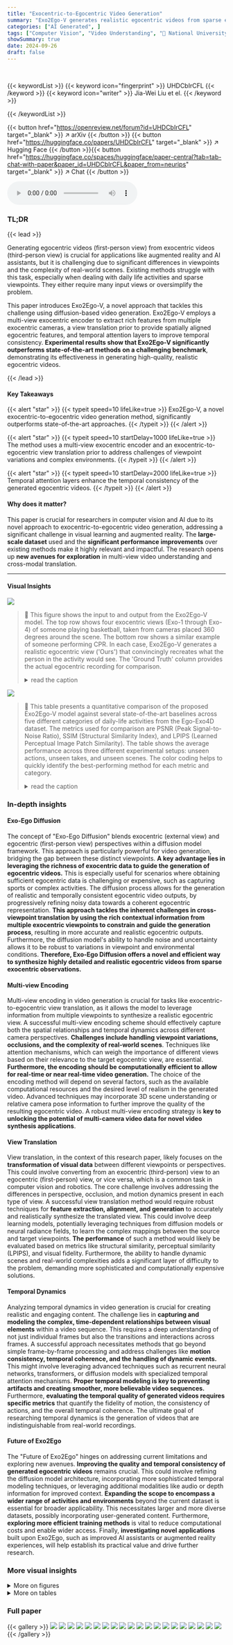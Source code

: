 ```yaml
---
title: "Exocentric-to-Egocentric Video Generation"
summary: "Exo2Ego-V generates realistic egocentric videos from sparse exocentric views, significantly outperforming state-of-the-art methods on a challenging benchmark."
categories: ["AI Generated", ]
tags: ["Computer Vision", "Video Understanding", "🏢 National University of Singapore",]
showSummary: true
date: 2024-09-26
draft: false
---
```


<br>

{{< keywordList >}}
{{< keyword icon="fingerprint" >}} UHDCbIrCFL {{< /keyword >}}
{{< keyword icon="writer" >}} Jia-Wei Liu et el. {{< /keyword >}}
 
{{< /keywordList >}}

{{< button href="https://openreview.net/forum?id=UHDCbIrCFL" target="_blank" >}}
↗ arXiv
{{< /button >}}
{{< button href="https://huggingface.co/papers/UHDCbIrCFL" target="_blank" >}}
↗ Hugging Face
{{< /button >}}{{< button href="https://huggingface.co/spaces/huggingface/paper-central?tab=tab-chat-with-paper&paper_id=UHDCbIrCFL&paper_from=neurips" target="_blank" >}}
↗ Chat
{{< /button >}}




<audio controls>
    <source src="https://ai-paper-reviewer.com/UHDCbIrCFL/podcast.wav" type="audio/wav">
    Your browser does not support the audio element.
</audio>


### TL;DR


{{< lead >}}

Generating egocentric videos (first-person view) from exocentric videos (third-person view) is crucial for applications like augmented reality and AI assistants, but it is challenging due to significant differences in viewpoints and the complexity of real-world scenes.  Existing methods struggle with this task, especially when dealing with daily life activities and sparse viewpoints.  They either require many input views or oversimplify the problem.

This paper introduces Exo2Ego-V, a novel approach that tackles this challenge using diffusion-based video generation. Exo2Ego-V employs a multi-view exocentric encoder to extract rich features from multiple exocentric cameras, a view translation prior to provide spatially aligned egocentric features, and temporal attention layers to improve temporal consistency.  **Experimental results show that Exo2Ego-V significantly outperforms state-of-the-art methods on a challenging benchmark**, demonstrating its effectiveness in generating high-quality, realistic egocentric videos.

{{< /lead >}}


#### Key Takeaways

{{< alert "star" >}}
{{< typeit speed=10 lifeLike=true >}} Exo2Ego-V, a novel exocentric-to-egocentric video generation method, significantly outperforms state-of-the-art approaches. {{< /typeit >}}
{{< /alert >}}

{{< alert "star" >}}
{{< typeit speed=10 startDelay=1000 lifeLike=true >}} The method uses a multi-view exocentric encoder and an exocentric-to-egocentric view translation prior to address challenges of viewpoint variations and complex environments. {{< /typeit >}}
{{< /alert >}}

{{< alert "star" >}}
{{< typeit speed=10 startDelay=2000 lifeLike=true >}} Temporal attention layers enhance the temporal consistency of the generated egocentric videos. {{< /typeit >}}
{{< /alert >}}

#### Why does it matter?
This paper is crucial for researchers in computer vision and AI due to its novel approach to exocentric-to-egocentric video generation, addressing a significant challenge in visual learning and augmented reality.  The **large-scale dataset** used and the **significant performance improvements** over existing methods make it highly relevant and impactful.  The research opens up **new avenues for exploration** in multi-view video understanding and cross-modal translation.

------
#### Visual Insights



![](https://ai-paper-reviewer.com/UHDCbIrCFL/figures_0_1.jpg)

> 🔼 This figure shows the input to and output from the Exo2Ego-V model.  The top row shows four exocentric views (Exo-1 through Exo-4) of someone playing basketball, taken from cameras placed 360 degrees around the scene. The bottom row shows a similar example of someone performing CPR. In each case, Exo2Ego-V generates a realistic egocentric view ('Ours') that convincingly recreates what the person in the activity would see. The 'Ground Truth' column provides the actual egocentric recording for comparison.
> <details>
> <summary>read the caption</summary>
> Figure 1: Given sparse 4 exocentric videos configured 360° around daily-life skilled human activities such as playing basketball (upper), CPR training (lower), our Exo2Ego-V can generate corresponding egocentric videos with the same activity and environment as the exocentric videos. We encourage readers to click and play the video clips in this figure using Adobe Acrobat.
> </details>





![](https://ai-paper-reviewer.com/UHDCbIrCFL/tables_7_1.jpg)

> 🔼 This table presents a quantitative comparison of the proposed Exo2Ego-V model against several state-of-the-art baselines across five different categories of daily-life activities from the Ego-Exo4D dataset.  The metrics used for comparison are PSNR (Peak Signal-to-Noise Ratio), SSIM (Structural Similarity Index), and LPIPS (Learned Perceptual Image Patch Similarity).  The table shows the average performance across three different experimental setups: unseen actions, unseen takes, and unseen scenes.  The color coding helps to quickly identify the best-performing method for each metric and category. 
> <details>
> <summary>read the caption</summary>
> Table 1: Averaged quantitative evaluation on different categories. We color code each cell as best.
> </details>





### In-depth insights


#### Exo-Ego Diffusion
The concept of "Exo-Ego Diffusion" blends exocentric (external view) and egocentric (first-person view) perspectives within a diffusion model framework. This approach is particularly powerful for video generation, bridging the gap between these distinct viewpoints.  **A key advantage lies in leveraging the richness of exocentric data to guide the generation of egocentric videos.**  This is especially useful for scenarios where obtaining sufficient egocentric data is challenging or expensive, such as capturing sports or complex activities.  The diffusion process allows for the generation of realistic and temporally consistent egocentric video outputs, by progressively refining noisy data towards a coherent egocentric representation.  **This approach tackles the inherent challenges in cross-viewpoint translation by using the rich contextual information from multiple exocentric viewpoints to constrain and guide the generation process**, resulting in more accurate and realistic egocentric outputs.  Furthermore, the diffusion model's ability to handle noise and uncertainty allows it to be robust to variations in viewpoint and environmental conditions.  **Therefore, Exo-Ego Diffusion offers a novel and efficient way to synthesize highly detailed and realistic egocentric videos from sparse exocentric observations.**

#### Multi-view Encoding
Multi-view encoding in video generation is crucial for tasks like exocentric-to-egocentric view translation, as it allows the model to leverage information from multiple viewpoints to synthesize a realistic egocentric view.  A successful multi-view encoding scheme should effectively capture both the spatial relationships and temporal dynamics across different camera perspectives. **Challenges include handling viewpoint variations, occlusions, and the complexity of real-world scenes**.  Techniques like attention mechanisms, which can weigh the importance of different views based on their relevance to the target egocentric view, are essential.  **Furthermore, the encoding should be computationally efficient to allow for real-time or near real-time video generation.**  The choice of the encoding method will depend on several factors, such as the available computational resources and the desired level of realism in the generated video.  Advanced techniques may incorporate 3D scene understanding or relative camera pose information to further improve the quality of the resulting egocentric video. A robust multi-view encoding strategy is **key to unlocking the potential of multi-camera video data for novel video synthesis applications**.

#### View Translation
View translation, in the context of this research paper, likely focuses on the **transformation of visual data** between different viewpoints or perspectives. This could involve converting from an exocentric (third-person) view to an egocentric (first-person) view, or vice versa, which is a common task in computer vision and robotics.  The core challenge involves addressing the differences in perspective, occlusion, and motion dynamics present in each type of view.  A successful view translation method would require robust techniques for **feature extraction, alignment, and generation** to accurately and realistically synthesize the translated view. This could involve deep learning models, potentially leveraging techniques from diffusion models or neural radiance fields, to learn the complex mappings between the source and target viewpoints.  **The performance** of such a method would likely be evaluated based on metrics like structural similarity, perceptual similarity (LPIPS), and visual fidelity.  Furthermore, the ability to handle dynamic scenes and real-world complexities adds a significant layer of difficulty to the problem, demanding more sophisticated and computationally expensive solutions.

#### Temporal Dynamics
Analyzing temporal dynamics in video generation is crucial for creating realistic and engaging content.  The challenge lies in **capturing and modeling the complex, time-dependent relationships between visual elements** within a video sequence.  This requires a deep understanding of not just individual frames but also the transitions and interactions across frames.  A successful approach necessitates methods that go beyond simple frame-by-frame processing and address challenges like **motion consistency, temporal coherence, and the handling of dynamic events.**  This might involve leveraging advanced techniques such as recurrent neural networks, transformers, or diffusion models with specialized temporal attention mechanisms.  **Proper temporal modeling is key to preventing artifacts and creating smoother, more believable video sequences.**  Furthermore, **evaluating the temporal quality of generated videos requires specific metrics** that quantify the fidelity of motion, the consistency of actions, and the overall temporal coherence.  The ultimate goal of researching temporal dynamics is the generation of videos that are indistinguishable from real-world recordings.

#### Future of Exo2Ego
The "Future of Exo2Ego" hinges on addressing current limitations and exploring new avenues.  **Improving the quality and temporal consistency of generated egocentric videos** remains crucial. This could involve refining the diffusion model architecture, incorporating more sophisticated temporal modeling techniques, or leveraging additional modalities like audio or depth information for improved context.  **Expanding the scope to encompass a wider range of activities and environments** beyond the current dataset is essential for broader applicability. This necessitates larger and more diverse datasets, possibly incorporating user-generated content.  Furthermore, **exploring more efficient training methods** is vital to reduce computational costs and enable wider access. Finally, **investigating novel applications** built upon Exo2Ego, such as improved AI assistants or augmented reality experiences, will help establish its practical value and drive further research.


### More visual insights

<details>
<summary>More on figures
</summary>


![](https://ai-paper-reviewer.com/UHDCbIrCFL/figures_3_1.jpg)

> 🔼 This figure illustrates the Exo2Ego-V framework, showing how it generates egocentric videos from exocentric inputs.  It breaks down the process into four key stages:  (a) Input: Four exocentric videos (360° view) showing a daily-life activity (e.g., cooking). (b) Multi-View Exocentric Encoder: This component processes the exocentric videos to extract multi-scale features that capture appearance and context. (c) Exo2Ego View Translation Prior: This prior generates spatially aligned egocentric features from the exocentric inputs as guidance for video generation. (d) Egocentric Video Diffusion Pipeline: This combines the features from stages (b) and (c) with noisy egocentric latents to generate the final egocentric video.
> <details>
> <summary>read the caption</summary>
> Figure 2: Overview of Exo2Ego-V. Given 4 exocentric videos configured 360° around daily-life skilled human activities such as cooking (a), our multi-view exocentric encoder (b) extracts the multi-scale exocentric features as the appearance conditions for egocentric video generation, and our Exo2Ego view translation prior (c) predicts the egocentric features as the concatenation guidance for the egocentric noisy latents input. With these information, our egocentric video diffusion pipeline (d) generates the egocentric videos with the same activity and environment as the exocentric videos.
> </details>



![](https://ai-paper-reviewer.com/UHDCbIrCFL/figures_6_1.jpg)

> 🔼 This figure provides a qualitative comparison of the proposed Exo2Ego-V model against state-of-the-art (SOTA) approaches on unseen actions.  It displays example frames (t=0, t=2, t=4, t=6) of generated egocentric videos for two action categories, 'Cooking' and 'COVID Test.'  The results from Exo2Ego-V, Stable Video Diffusion (SVD), Stable Diffusion (SD), and PixelNeRF are shown, along with the ground truth egocentric video (Ego GT). This visual comparison allows for an assessment of the visual quality and fidelity of the different approaches in handling unseen action sequences. 
> <details>
> <summary>read the caption</summary>
> Figure 3: Qualitative comparisons of our method against SOTA approaches on unseen actions.
> </details>



![](https://ai-paper-reviewer.com/UHDCbIrCFL/figures_7_1.jpg)

> 🔼 This figure displays a qualitative comparison of the proposed Exo2Ego-V model's performance against state-of-the-art (SOTA) approaches on unseen actions from the Cooking and COVID Test categories of the Ego-Exo4D dataset. The comparison includes the ground truth (Ego GT), the proposed method (Ours), Stable Video Diffusion (SVD), Stable Diffusion (SD), and PixelNeRF. Each row represents a different method, and the columns show the generated egocentric video frames (t=0, t=2, t=4, t=6) for a given unseen action.  The results visually showcase the superiority of Exo2Ego-V in generating realistic and detailed egocentric videos compared to the other methods.
> <details>
> <summary>read the caption</summary>
> Figure 3: Qualitative comparisons of our method against SOTA approaches on unseen actions.
> </details>



![](https://ai-paper-reviewer.com/UHDCbIrCFL/figures_8_1.jpg)

> 🔼 This figure provides a qualitative comparison of the proposed Exo2Ego-V model against several state-of-the-art (SOTA) approaches on unseen actions from the Ego-Exo4D dataset.  It showcases the generated egocentric videos (t=0, t=2, t=4, t=6) for the 'Cooking' and 'COVID Test' categories, comparing Exo2Ego-V's output to the ground truth (Ego GT) and the results of Stable Video Diffusion (SVD), Stable Diffusion (SD), and PixelNeRF baselines.  The comparison allows for a visual assessment of the quality and realism of the generated egocentric videos produced by each method.
> <details>
> <summary>read the caption</summary>
> Figure 3: Qualitative comparisons of our method against SOTA approaches on unseen actions.
> </details>



![](https://ai-paper-reviewer.com/UHDCbIrCFL/figures_8_2.jpg)

> 🔼 This figure shows a qualitative comparison of the proposed Exo2Ego-V method against three state-of-the-art (SOTA) approaches on the H2O dataset.  The H2O dataset contains synchronized egocentric and exocentric videos of desktop activities.  The figure displays generated egocentric video frames for two different activities at various timesteps (t=0, t=2, t=4, t=6) for each method. The ground truth egocentric videos (EgoGT) are shown for comparison.  The goal is to assess the visual quality and accuracy of the generated videos compared to the ground truth.
> <details>
> <summary>read the caption</summary>
> Figure 6: Qualitative comparisons of our method against SOTA approaches on H2O dataset.
> </details>



![](https://ai-paper-reviewer.com/UHDCbIrCFL/figures_8_3.jpg)

> 🔼 This figure presents a qualitative comparison of the results obtained using the full Exo2Ego-V model against several ablated versions. The ablation studies involve removing key components such as the exocentric encoder, the Exo2Ego prior, and the exo temporal layer.  The results demonstrate the contribution of each component to the overall performance in terms of generating realistic and temporally coherent egocentric videos from exocentric inputs.  Each row shows the ground truth egocentric video and the corresponding results for a different ablation.
> <details>
> <summary>read the caption</summary>
> Figure 7: Qualitative ablation results of our method for cooking category on unseen actions.
> </details>



![](https://ai-paper-reviewer.com/UHDCbIrCFL/figures_9_1.jpg)

> 🔼 This figure shows ablation study results on the cooking category from the Ego-Exo4D dataset. It shows the impact of different components of the proposed method, such as using different numbers of exocentric views (4, 3, 2, 1), replacing the exocentric feature encoder with CLIP features, and removing the temporal-spatial modules. The results demonstrate the effectiveness of the proposed multi-view exocentric encoder and the temporal-spatial modules in improving the quality of the generated egocentric videos.
> <details>
> <summary>read the caption</summary>
> Figure 8: More ablation results of our method for cooking category on unseen actions.
> </details>



![](https://ai-paper-reviewer.com/UHDCbIrCFL/figures_15_1.jpg)

> 🔼 This figure shows a comparison between generated egocentric videos from the Exo2Ego-V model and ground truth egocentric videos for two different activities: basketball and CPR.  The top row shows the basketball example and the bottom row demonstrates CPR. For each activity, there are four input exocentric videos (Exo-1 to Exo-4) arranged at 360 degrees around the activity. Following these are the model's generated egocentric view (Ours) and the ground truth egocentric video (Ground Truth). The figure visually demonstrates the model's ability to generate realistic and coherent egocentric views from limited input exocentric videos.
> <details>
> <summary>read the caption</summary>
> Figure 1: Given sparse 4 exocentric videos configured 360° around daily-life skilled human activities such as playing basketball (upper), CPR training (lower), our Exo2Ego-V can generate corresponding egocentric videos with the same activity and environment as the exocentric videos. We encourage readers to click and play the video clips in this figure using Adobe Acrobat.
> </details>



![](https://ai-paper-reviewer.com/UHDCbIrCFL/figures_15_2.jpg)

> 🔼 This figure visualizes the features rendered by the Exo2Ego prior for two different actions: COVID Test and CPR. The top row shows the rendered features, while the bottom row shows the rendered pixels.  The visualization demonstrates the prior's ability to extract and transmit relevant information from egocentric views to the multi-view exocentric encoder, which is crucial for guiding the egocentric video generation process.
> <details>
> <summary>read the caption</summary>
> Figure 11: Exo2Ego prior feature visualization.
> </details>



</details>




<details>
<summary>More on tables
</summary>


![](https://ai-paper-reviewer.com/UHDCbIrCFL/tables_7_2.jpg)
> 🔼 This table presents a quantitative comparison of the proposed Exo2Ego-V model against three baseline models (PixelNeRF, Stable Diffusion, and Stable Video Diffusion) across five activity categories (Cooking, Basketball, COVID Test, CPR, and Bike) on unseen scenes.  The evaluation metrics used are PSNR (Peak Signal-to-Noise Ratio), SSIM (Structural Similarity Index), and LPIPS (Learned Perceptual Image Patch Similarity). Higher PSNR and SSIM values indicate better image quality, while a lower LPIPS score suggests greater perceptual similarity to the ground truth. The table highlights the superior performance of Exo2Ego-V across all metrics and categories.
> <details>
> <summary>read the caption</summary>
> Table 3: Averaged quantitative evaluation on different categories against baselines for unseen scenes.
> </details>

![](https://ai-paper-reviewer.com/UHDCbIrCFL/tables_9_1.jpg)
> 🔼 This table presents the ablation study results for the proposed Exo2Ego-V model on the Cooking category of the Ego-Exo4D dataset.  It shows the performance of the model with different components removed or modified, allowing for an evaluation of their individual contributions.  Metrics include PSNR, SSIM, and LPIPS, measuring the quality of generated videos compared to ground truth. The variations include removing the exocentric encoder, removing the Exo2Ego prior, using different numbers of exocentric views, replacing the exocentric feature encoder with a CLIP feature extractor, and using a different spatial-temporal attention configuration.
> <details>
> <summary>read the caption</summary>
> Table 4: Ablation results of our method.
> </details>

![](https://ai-paper-reviewer.com/UHDCbIrCFL/tables_14_1.jpg)
> 🔼 This table presents a quantitative comparison of the proposed Exo2Ego-V model against state-of-the-art (SOTA) methods across five categories of daily-life skilled human activities from the Ego-Exo4D dataset.  The metrics used for comparison are PSNR (Peak Signal-to-Noise Ratio), SSIM (Structural Similarity Index), and LPIPS (Learned Perceptual Image Patch Similarity). The results are averaged across three different test scenarios: unseen actions, unseen takes, and unseen scenes.  The color-coding helps to quickly identify the best-performing method in each category for each metric.
> <details>
> <summary>read the caption</summary>
> Table 1: Averaged quantitative evaluation on different categories. We color code each cell as best
> </details>

![](https://ai-paper-reviewer.com/UHDCbIrCFL/tables_15_1.jpg)
> 🔼 This table presents a comparison of the inference time required by the proposed Exo2Ego-V model and three baseline methods (Stable Video Diffusion [5], Stable Diffusion [46], and PixelNeRF [60]) to generate an 8-frame egocentric video.  The inference time is presented in seconds. The purpose is to show that the proposed method's inference time is comparable to those of established baselines.
> <details>
> <summary>read the caption</summary>
> Table 5: Inference time of our method in comparison with baselines.
> </details>

</details>




### Full paper

{{< gallery >}}
<img src="https://ai-paper-reviewer.com/UHDCbIrCFL/1.png" class="grid-w50 md:grid-w33 xl:grid-w25" />
<img src="https://ai-paper-reviewer.com/UHDCbIrCFL/2.png" class="grid-w50 md:grid-w33 xl:grid-w25" />
<img src="https://ai-paper-reviewer.com/UHDCbIrCFL/3.png" class="grid-w50 md:grid-w33 xl:grid-w25" />
<img src="https://ai-paper-reviewer.com/UHDCbIrCFL/4.png" class="grid-w50 md:grid-w33 xl:grid-w25" />
<img src="https://ai-paper-reviewer.com/UHDCbIrCFL/5.png" class="grid-w50 md:grid-w33 xl:grid-w25" />
<img src="https://ai-paper-reviewer.com/UHDCbIrCFL/6.png" class="grid-w50 md:grid-w33 xl:grid-w25" />
<img src="https://ai-paper-reviewer.com/UHDCbIrCFL/7.png" class="grid-w50 md:grid-w33 xl:grid-w25" />
<img src="https://ai-paper-reviewer.com/UHDCbIrCFL/8.png" class="grid-w50 md:grid-w33 xl:grid-w25" />
<img src="https://ai-paper-reviewer.com/UHDCbIrCFL/9.png" class="grid-w50 md:grid-w33 xl:grid-w25" />
<img src="https://ai-paper-reviewer.com/UHDCbIrCFL/10.png" class="grid-w50 md:grid-w33 xl:grid-w25" />
<img src="https://ai-paper-reviewer.com/UHDCbIrCFL/11.png" class="grid-w50 md:grid-w33 xl:grid-w25" />
<img src="https://ai-paper-reviewer.com/UHDCbIrCFL/12.png" class="grid-w50 md:grid-w33 xl:grid-w25" />
<img src="https://ai-paper-reviewer.com/UHDCbIrCFL/13.png" class="grid-w50 md:grid-w33 xl:grid-w25" />
<img src="https://ai-paper-reviewer.com/UHDCbIrCFL/14.png" class="grid-w50 md:grid-w33 xl:grid-w25" />
<img src="https://ai-paper-reviewer.com/UHDCbIrCFL/15.png" class="grid-w50 md:grid-w33 xl:grid-w25" />
<img src="https://ai-paper-reviewer.com/UHDCbIrCFL/16.png" class="grid-w50 md:grid-w33 xl:grid-w25" />
<img src="https://ai-paper-reviewer.com/UHDCbIrCFL/17.png" class="grid-w50 md:grid-w33 xl:grid-w25" />
<img src="https://ai-paper-reviewer.com/UHDCbIrCFL/18.png" class="grid-w50 md:grid-w33 xl:grid-w25" />
<img src="https://ai-paper-reviewer.com/UHDCbIrCFL/19.png" class="grid-w50 md:grid-w33 xl:grid-w25" />
<img src="https://ai-paper-reviewer.com/UHDCbIrCFL/20.png" class="grid-w50 md:grid-w33 xl:grid-w25" />
{{< /gallery >}}